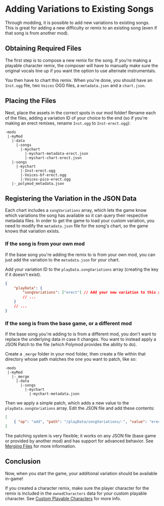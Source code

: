 # Adding Variations to Existing Songs

Through modding, it is possible to add new variations to existing songs. This is great for adding a new difficulty or remix to an existing song (even if that song is from another mod).

## Obtaining Required Files

The first step is to compose a new remix for the song. If you're making a playable character remix, the composer will have to manually make sure the original vocals line up if you want the option to use alternate instrumentals.

You then have to chart this remix. When you're done, you should have an `Inst.ogg` file, two `Voices` OGG files, a `metadata.json` and a `chart.json`.

## Placing the Files

Next, place the assets in the correct spots in our mod folder! Rename each of the files, adding a variation ID of your choice to the end (so if you're making an erect remixes, rename `Inst.ogg` to `Inst-erect.ogg`):

```
-mods
 |-myMod
   |-data
     |-songs
       |-mychart
         |-mychart-metadata-erect.json
         |-mychart-chart-erect.json
   |-songs
     |-mychart
       |-Inst-erect.ogg
       |-Voices-bf-erect.ogg
       |-Voices-pico-erect.ogg
   |-_polymod_metadata.json
```

## Registering the Variation in the JSON Data

Each chart includes a `songVariations` array, which lets the game know which variations the song has available so it can query their respective metadata files. In order to get the game to load your custom variation, you need to modify the `metadata.json` file for the song's chart, so the game knows that variation exists.

### If the song is from your own mod

If the base song you're adding the remix to is from your own mod, you can just add the variation to the `metadata.json` for your chart.

Add your variation ID to the `playData.songVariations` array (creating the key if it doesn't exist).

```json
{
    "playData": {
        "songVariations": ["erect"] // Add your new variation to this array.
        // ...
    }
    // ...
}
```

### If the song is from the base game, or a different mod

If the base song you're adding to is from a different mod, you don't want to replace the underlying data in case it changes. You want to instead apply a JSON Patch to the file (which Polymod provides the ability to do).

Create a `_merge` folder in your mod folder, then create a file within that directory whose path matches the one you want to patch, like so:

```
-mods
 |-myMod
   |-_merge
     |-data
       |-songs
         |-mychart
           |-mychart-metadata.json
```

Then we apply a simple patch, which adds a new value to the `playData.songVariations` array. Edit the JSON file and add these contents:

```json
[
    { "op": "add", "path": "/playData/songVariations/-", "value": "erect" } // Add a new value erect to the end of the songVariations array.
]
```

The patching system is very flexible; it works on any JSON file (base game or provided by another mod) and has support for advanced behavior. See [Merging Files](10-appending-and-merging-files/10-02-merging-files.md) for more information.

## Conclusion

Now, when you start the game, your additional variation should be available in-game!

If you created a character remix, make sure the player character for the remix is included in the `ownedCharacters` data for your custom playable character. See [Custom Playable Characters](05-custom-playable-characters/05-00-custom-playable-characters.md) for more info.
